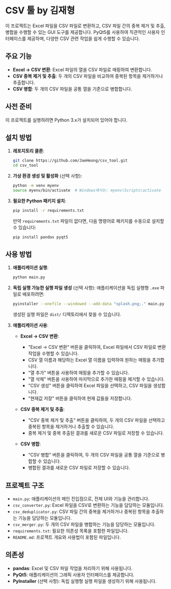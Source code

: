 # CSV 툴 by 김재형

이 프로젝트는 Excel 파일을 CSV 파일로 변환하고, CSV 파일 간의 중복 제거 및 추출, 병합을 수행할 수 있는 GUI 도구를 제공합니다. PyQt5를 사용하여 직관적인 사용자 인터페이스를 제공하며, 다양한 CSV 관련 작업을 쉽게 수행할 수 있습니다.

## 주요 기능

- **Excel → CSV 변환**: Excel 파일의 열을 CSV 파일로 매핑하여 변환합니다.
- **CSV 중복 제거 및 추출**: 두 개의 CSV 파일을 비교하여 중복된 항목을 제거하거나 추출합니다.
- **CSV 병합**: 두 개의 CSV 파일을 공통 열을 기준으로 병합합니다.

## 사전 준비

이 프로젝트를 실행하려면 Python 3.x가 설치되어 있어야 합니다.

## 설치 방법

1. **레포지토리 클론**:

   ```bash
   git clone https://github.com/JaeHeong/csv_tool.git
   cd csv_tool
   ```

2. **가상 환경 생성 및 활성화** (선택 사항):

   ```bash
   python -m venv myenv
   source myenv/bin/activate  # Windows에서는: myenv\Scripts\activate
   ```

3. **필요한 Python 패키지 설치**:

   ```bash
   pip install -r requirements.txt
   ```

   만약 `requirements.txt` 파일이 없다면, 다음 명령어로 패키지를 수동으로 설치할 수 있습니다:

   ```bash
   pip install pandas pyqt5
   ```

## 사용 방법

1. **애플리케이션 실행**:

   ```bash
   python main.py
   ```

2. **독립 실행 가능한 실행 파일 생성** (선택 사항):
   애플리케이션을 독립 실행형 `.exe` 파일로 배포하려면:

   ```bash
   pyinstaller --onefile --windowed --add-data "splash.png;." main.py
   ```

   생성된 실행 파일은 `dist/` 디렉토리에서 찾을 수 있습니다.

3. **애플리케이션 사용**:
   - **Excel → CSV 변환**:
     - "Excel → CSV 변환" 버튼을 클릭하여, Excel 파일에서 CSV 파일로 변환 작업을 수행할 수 있습니다.
     - CSV 열 이름과 해당하는 Excel 열 이름을 입력하여 원하는 매핑을 추가합니다.
     - "열 추가" 버튼을 사용하여 매핑을 추가할 수 있습니다.
     - "열 삭제" 버튼을 사용하여 마지막으로 추가한 매핑을 제거할 수 있습니다.
     - "CSV 생성" 버튼을 클릭하여 Excel 파일을 선택하고, CSV 파일을 생성합니다.
     - "현재값 저장" 버튼을 클릭하여 현재 값들을 저장합니다.
   
   - **CSV 중복 제거 및 추출**:
     - "CSV 중복 제거 및 추출" 버튼을 클릭하여, 두 개의 CSV 파일을 선택하고 중복된 항목을 제거하거나 추출할 수 있습니다.
     - 중복 제거 및 중복 추출된 결과를 새로운 CSV 파일로 저장할 수 있습니다.

   - **CSV 병합**:
     - "CSV 병합" 버튼을 클릭하여, 두 개의 CSV 파일을 공통 열을 기준으로 병합할 수 있습니다.
     - 병합된 결과를 새로운 CSV 파일로 저장할 수 있습니다.

## 프로젝트 구조

- `main.py`: 애플리케이션의 메인 진입점으로, 전체 UI와 기능을 관리합니다.
- `csv_converter.py`: Excel 파일을 CSV로 변환하는 기능을 담당하는 모듈입니다.
- `csv_deduplicator.py`: CSV 파일 간의 중복을 제거하거나 중복된 항목을 추출하는 기능을 담당하는 모듈입니다.
- `csv_merger.py`: 두 개의 CSV 파일을 병합하는 기능을 담당하는 모듈입니다.
- `requirements.txt`: 필요한 의존성 목록을 포함한 파일입니다.
- `README.md`: 프로젝트 개요와 사용법이 포함된 파일입니다.

## 의존성

- **pandas**: Excel 및 CSV 파일 작업을 처리하기 위해 사용됩니다.
- **PyQt5**: 애플리케이션의 그래픽 사용자 인터페이스를 제공합니다.
- **PyInstaller** (선택 사항): 독립 실행형 실행 파일을 생성하기 위해 사용됩니다.